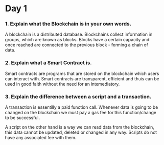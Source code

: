 # Day 1

### 1. Explain what the Blockchain is in your own words. 

A blockchain is a distributed database. Blockchains collect information in groups, which are known as blocks. Blocks have a certain capacity and once reached are connected to the previous block - forming a chain of data.
  
### 2. Explain what a Smart Contract is.
  
Smart contracts are programs that are stored on the blockchain which users can interact with. Smart contracts are transparent, efficient and thuis can be used in good faith without the need for an intemediatory. 
  
### 3. Explain the difference between a script and a transaction.
  
A transaction is essentilly a paid function call. Whenever data is going to be changed on the blockchain we must pay a gas fee for this function/change to be successful.
    
A script on the other hand is a way we can read data from the blockchain, this data cannot be updated, deleted or changed in any way. Scripts do not have any associated fee with them.
